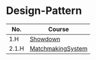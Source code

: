 # Design-Pattern

| No.   | Course                                           |
|-------|--------------------------------------------------|
| 1.H   | [Showdown](Showdown/README.md)                   |
| 2.1.H | [MatchmakingSystem](MatchmakingSystem/README.md) |
